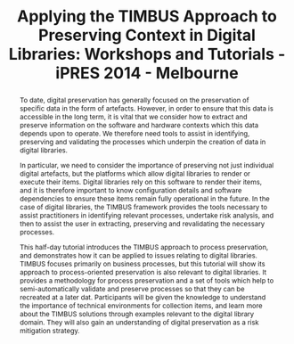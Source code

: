 ---
abstract: "To date, digital preservation has generally focused on the preservation
  of specific data in the form of artefacts. However, in order to ensure that this
  data is accessible in the long term, it is vital that we consider how to extract
  and preserve information on the software and hardware contexts which this data depends
  upon to operate. We therefore need tools to assist in identifying, preserving and
  validating the processes which underpin the creation of data in digital libraries.
  \n\nIn particular, we need to consider the importance of preserving not just individual
  digital artefacts, but the platforms which allow digital libraries to render or
  execute their items. Digital libraries rely on this software to render their items,
  and it is therefore important to know configuration details and software dependencies
  to ensure these items remain fully operational in the future. In the case of digital
  libraries, the TIMBUS framework provides the tools necessary to assist practitioners
  in identifying relevant processes, undertake risk analysis, and then to assist the
  user in extracting, preserving and revalidating the necessary processes.\n\nThis
  half-day tutorial introduces the TIMBUS approach to process preservation, and demonstrates
  how it can be applied to issues relating to digital libraries. TIMBUS focuses primarily
  on business processes, but this tutorial will show its approach to process-oriented
  preservation is also relevant to digital libraries. It provides a methodology for
  process preservation and a set of tools which help to semi-automatically validate
  and preserve processes so that they can be recreated at a later dat. Participants
  will be given the knowledge to understand the importance of technical environments
  for collection items, and learn more about the TIMBUS solutions through examples
  relevant to the digital library domain. They will also gain an understanding of
  digital preservation as a risk mitigation strategy. \n "
creators:
- Coutinho, Carlos
- Gooding, Paul
date: null
document_url: https://services.phaidra.univie.ac.at/api/object/o:378687/download
grand_parent: iPRES
institutions: []
keywords: []
landing_page_url: https://phaidra.univie.ac.at/o:378687
language: eng
layout: publication
license: CC BY-NC-SA 3.0 AT
notes_url: null
parent: iPRES 2014
presentation_url: null
size: 146965
source_name: iPRES
title: 'Applying the TIMBUS Approach to Preserving Context in Digital Libraries: Workshops
  and Tutorials - iPRES 2014 - Melbourne'
type: paper
year: 2014
---